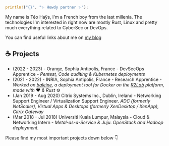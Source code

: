 ```rust
println!("{}", "✨ Howdy partner ✨");
```
My name is Téo Haÿs, I'm a French boy from the last millenia. The technologies I'm interested in right now are mostly Rust, Linux and pretty much everything related to CyberSec or DevOps.

You can find useful links about me on [my blog](https://ring0.haysberg.io/)

## ☕ Projects
- (2022 - 2023) - Orange, Sophia Antipolis, France - DevSecOps Apprentice - *Pentest, Code auditing & Kubernetes deployments*
- (2021 - 2022) - INRIA, Sophia Antipolis, France - Research Apprentice - *Worked on [baleine](https://github.com/haysberg/baleine), a deployment tool for Docker on the [R2Lab](https://r2lab.inria.fr/index.md) platform, made with* ❤️ *& Rust* ⚙️
- (Jan 2019 - Aug 2020) Citrix Systems Inc., Dublin, Ireland - Networking Support Engineer / Virtualization Support Engineer.
*ADC (formerly NetScaler), Virtual Apps & Desktops (formerly XenDesktop / XenApp), Citrix Gateway*
- (Mar 2018 - Jul 2018) Universiti Kuala Lumpur, Malaysia - Cloud & Networking Intern - *Metal-as-a-Service & Juju. OpenStack and Hadoop deployment.*

Please find my most important projects down below 👇

